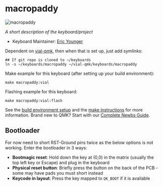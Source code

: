 # macropaddy

![macropaddy](https://github.com/user-attachments/assets/adde2491-6244-4509-8485-099439a577aa)


*A short description of the keyboard/project*

* Keyboard Maintainer: [Eric Younger](https://github.com/ericyounger)


Dependent on [vial-qmk](https://github.com/vial-kb/vial-qmk), then when that is set up, just add symlinks:
```
## If git repo is cloned to ~/keyboards
ln -s ~/keyboards/macropaddy ~/vial-qmk/keyboards/macropaddy
```

Make example for this keyboard (after setting up your build environment):

    make macropaddy:vial

Flashing example for this keyboard:

    make macropaddy:vial:flash

See the [build environment setup](https://docs.qmk.fm/#/getting_started_build_tools) and the [make instructions](https://docs.qmk.fm/#/getting_started_make_guide) for more information. Brand new to QMK? Start with our [Complete Newbs Guide](https://docs.qmk.fm/#/newbs).

## Bootloader
For now need to short RST-Ground pins twice as the below options is not working.
Enter the bootloader in 3 ways:
* **Bootmagic reset**: Hold down the key at (0,0) in the matrix (usually the top left key or Escape) and plug in the keyboard
* **Physical reset button**: Briefly press the button on the back of the PCB - some may have pads you must short instead
* **Keycode in layout**: Press the key mapped to `QK_BOOT` if it is available
